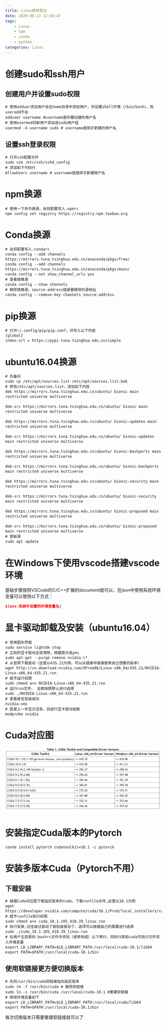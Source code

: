 ```yaml
---
title: Linux使用笔记
date: 2020-08-13 22:58:47
tags: 
    - Linux 
    - npm
    - conda
    - python
categories: Linux
---
```



# 创建sudo和ssh用户

## 创建用户并设置sudo权限

```shell
# 使用adduer添加用户会在home目录中添加用户，并设置shell环境（/bin/bash），而useradd不会
adduser username #username是你要创建的用户名
# 使用usermod将新用户添加进sudo用户组
usermod -G username sudo # username是刚才新建的用户名
```

## 设置ssh登录权限

```shell
# 打开ssh配置文件
sudo vim /etc/ssh/sshd_config
# 添加如下代码行
AllowUsers username # username就是刚才新建用户名
```

# npm换源

```shell
# 使用一下命令换源，会将配置写入.npmrc
npm config set registry https://registry.npm.taobao.org
```

# Conda换源

```shell
# 会将配置写入.condarc
conda config --add channels https://mirrors.tuna.tsinghua.edu.cn/anaconda/pkgs/free/
conda config --add channels https://mirrors.tuna.tsinghua.edu.cn/anaconda/pkgs/main/
conda config --set show_channel_urls yes
# 查看镜像源
conda config --show channels
# 移除镜像源，source-address就是要移除的源地址
conda config --remove-key channels source-address
```

# pip换源

```shell
# 打开~/.config/pip/pip.conf，并写入以下内容
[global]
index-url = https://pypi.tuna.tsinghua.edu.cn/simple
```

# ubuntu16.04换源

```shell
# 先备份
sudo cp /etc/apt/sources.list /etc/apt/sources.list.bak
# 修改/etc/apt/sources.list，添加如下内容
deb https://mirrors.tuna.tsinghua.edu.cn/ubuntu/ bionic main restricted universe multiverse

deb-src https://mirrors.tuna.tsinghua.edu.cn/ubuntu/ bionic main restricted universe multiverse

deb https://mirrors.tuna.tsinghua.edu.cn/ubuntu/ bionic-updates main restricted universe multiverse

deb-src https://mirrors.tuna.tsinghua.edu.cn/ubuntu/ bionic-updates main restricted universe multiverse

deb https://mirrors.tuna.tsinghua.edu.cn/ubuntu/ bionic-backports main restricted universe multiverse

deb-src https://mirrors.tuna.tsinghua.edu.cn/ubuntu/ bionic-backports main restricted universe multiverse

deb https://mirrors.tuna.tsinghua.edu.cn/ubuntu/ bionic-security main restricted universe multiverse

deb-src https://mirrors.tuna.tsinghua.edu.cn/ubuntu/ bionic-security main restricted universe multiverse

deb https://mirrors.tuna.tsinghua.edu.cn/ubuntu/ bionic-proposed main restricted universe multiverse

deb-src https://mirrors.tuna.tsinghua.edu.cn/ubuntu/ bionic-proposed main restricted universe multiverse
# 更新源
sudo apt update
```



# 在Windows下使用vscode搭建vscode环境

基础步骤按照VSCode的C/C++扩展的document就可以，在json中使用系统环境变量可以使用以下方式：

```json
${env:系统中设置的环境变量名}
```
<!--more-->
<!--more-->
# 显卡驱动卸载及安装（ubuntu16.04）

```shell
# 禁用图形界面
sudo service lightdm stop
# 之前的显卡驱动全部清除，根据提示选yes
sudo apt-get --purge remove nvidia-\*
# 从官网下载驱动（这里以435.21为例，可以从链接中直接替换自己想要的版本）
wget http://cn.download.nvidia.com/XFree86/Linux-x86_64/435.21/NVIDIA-Linux-x86_64-435.21.run
# 赋予运行权限
sudo chmod a+x NVIDIA-Linux-x86_64-435.21.run
# 运行run文件， 全都按照默认进行选择
sudo ./NVIDIA-Linux-x86_64-435.21.run
# 查看是否安装成功
nvidia-smi
# 若是上一步显示没有，则进行显卡驱动挂载
modprobe nvidia
```

# Cuda对应图

![](\images\image-20200822111634528.png)

# 安装指定Cuda版本的Pytorch

```shell
conda install pytorch cudatoolkit=10.1 -c pytorch
```

# 安装多版本Cuda（Pytorch不用）

## 下载安装

[官网下载]: https://developer.nvidia.com/cuda-toolkit-archive

```shell
# 根据Cuda对应图下载指定版本的cuda，下载runfile文件,这里以10.1为例
wget https://developer.nvidia.com/compute/cuda/10.1/Prod/local_installers/cuda_10.1.105_418.39_linux.run
# 赋予runfile执行权限
sudo chmod a+x cuda_10.1.105_418.39_linux.run
# 执行安装,记住装过驱动了就别装驱动了，选项可以根据自己的需要进行选择
sudo ./cuda_10.1.105_418.39_linux.run
# 在用户主目录的.bashrc文件中添加（或修改成）以下两行，将执行库和cuda可执行文件写入环境变量
export LD_LIBRARY_PATH=$LD_LIBRARY_PATH:/usr/local/cuda-10.1/lib64
export PATH=$PATH:/usr/local/cuda-10.1/bin
```

## 使用软链接更方便切换版本

```shell
# 先将/usr/bin/cuda软链接指向指定版本
sudo rm -f /usr/bin/cuda # 删除软链接
sudo ln -s /usr/bin/cuda /usr/local/cuda-10.1 #重建软链接
# 修改环境变量如下
export LD_LIBRARY_PATH=$LD_LIBRARY_PATH:/usr/local/cuda/lib64
export PATH=$PATH:/usr/local/cuda-10.1/bin
```

每次切换版本只需要重建软链接就可以了